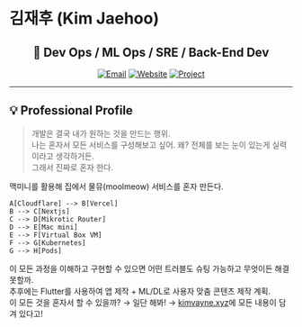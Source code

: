 # 김재후 (Kim Jaehoo)

<div align="center">
  
  ## 🚀 Dev Ops / ML Ops / SRE / Back-End Dev
  
  [![Email](https://img.shields.io/badge/Email-nkimtnt%40gmail.com-blue?style=flat-square&logo=gmail)](mailto:nkimtnt@gmail.com)
  [![Website](https://img.shields.io/badge/Website-kimvayne.xyz-orange?style=flat-square&logo=firefox)](https://kimvayne.xyz)
  [![Project](https://img.shields.io/badge/Project-moolmeow.com-red?style=flat-square&logo=github)](https://moolmeow.com)

</div>

---

## 💡 Professional Profile

> 개발은 결국 내가 원하는 것을 만드는 행위.  
> 나는 혼자서 모든 서비스를 구성해보고 싶어. 왜? 전체를 보는 눈이 있는게 실력이라고 생각하거든.  
> 그래서 진짜로 혼자 한다.  

맥미니를 활용해 집에서 물뮤(moolmeow) 서비스를 혼자 만든다.


    A[Cloudflare] --> B[Vercel]
    B --> C[Nextjs]
    C --> D[Mikrotic Router]
    D --> E[Mac mini]
    E --> F[Virtual Box VM]
    F --> G[Kubernetes]
    G --> H[Pods]


이 모든 과정을 이해하고 구현할 수 있으면 어떤 트러블도 슈팅 가능하고 무엇이든 해결 못할까.  
추후에는 Flutter를 사용하여 앱 제작 + ML/DL로 사용자 맞춤 콘텐츠 제작 계획.  
이 모든 것을 혼자서 할 수 있을까? → 일단 해봐! → [kimvayne.xyz](https://kimvayne.xyz)에 모든 내용이 담겨 있다고!
